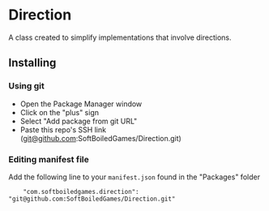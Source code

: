 # Direction
A class created to simplify implementations that involve directions.

## Installing

### Using git

- Open the Package Manager window
- Click on the "plus" sign
- Select "Add package from git URL"
- Paste this repo's SSH link (git@github.com:SoftBoiledGames/Direction.git)

### Editing manifest file

Add the following line to your `manifest.json` found in the "Packages" folder

`    "com.softboiledgames.direction": "git@github.com:SoftBoiledGames/Direction.git"`
